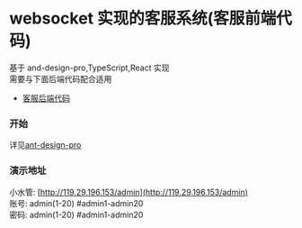 # websocket 实现的客服系统(客服前端代码)

基于 and-design-pro,TypeScript,React 实现  
需要与下面后端代码配合适用

- [客服后端代码](https://github.com/zjwshisb/go-chat-service)

### 开始

详见[ant-design-pro](https://github.com/ant-design/ant-design-pro)

### 演示地址

小水管: [http://119.29.196.153/admin](http://119.29.196.153/admin)  
账号: admin(1-20) #admin1-admin20  
密码: admin(1-20) #admin1-admin20
